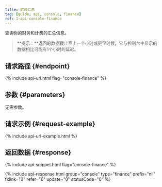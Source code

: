 ```yaml
---
title: 财务汇总
tag: [guide, api, console, finance]
ref: 1-api-console-finance
---
```


查询你的财务和计费的汇总信息。

> **提示：**返回的数据截止至上一个小时或更早时候，它与控制台中显示的数据相比可能有1个小时的延迟。

## 请求路径 {#endpoint}

{% include api-url.html flag="console-finance" %}

## 参数 {#parameters}

无需参数。

## 请求示例 {#request-example}

{% include api-url-example.html %}

## 返回数据 {#response}

{% include api-snippet.html flag="console-finance" %}

{% include api-response.html group="console" type="finance" prefix="nil" fxlink="0" refer="0" update="0" statusCode="0" %}